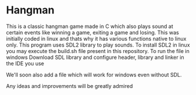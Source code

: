 # Hangman
This is a classic hangman game made in C which also plays sound at certain events like winning a game, exiting a game and losing.
This was initially coded in linux and thats why it has various functions native to linux only.
This program uses SDL2 library to play sounds.
To install SDL2 in linux you may execute the build.sh file present in this repository.
To run the file in windows Download SDL library and configure header, library and linker in the IDE you use

We'll soon also add a file which will work for windows even without SDL.

Any ideas and improvements will be greatly admired 

